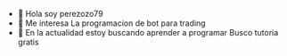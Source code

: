 - 👋 Hola soy perezozo79
- 👀 Me interesa La programacion de bot para trading
- 🌱 En la actualidad estoy buscando aprender a programar
Busco tutoria gratis




<!---
Perezozo79/Perezozo79 is a ✨ special ✨ repository because its `README.md` (this file) appears on your GitHub profile.
You can click the Preview link to take a look at your changes.
--->

